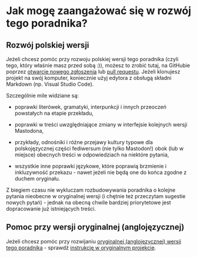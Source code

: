 # Jak mogę zaangażować się w rozwój tego poradnika?

## Rozwój polskiej wersji

Jeżeli chcesz pomóc przy rozwoju polskiej wersji tego poradnika (czyli tego, który właśnie masz przed sobą :)), możesz to zrobić tutaj, na GitHubie poprzez [otwarcie nowego zgłoszenia](https://github.com/lwojcik/Mastodon-Poradnik/issues) lub [pull requestu](https://github.com/lwojcik/Mastodon-Poradnik/pulls). Jeżeli klonujesz projekt na swój komputer, koniecznie użyj edytora z obsługą składni Markdown (np. Visual Studio Code).

Szczególnie mile widziane są:

- poprawki literówek, gramatyki, interpunkcji i innych przeoczeń powstałych na etapie przekładu,

- poprawki w treści uwzględniające zmiany w interfejsie kolejnych wersji Mastodona,

- przykłady, odnośniki i różne przejawy kultury typowe dla polskojęzycznej części fediwersum (nie tylko Mastodon!) obok (lub w miejsce) obecnych treści w odpowiedziach na niektóre pytania,

- wszystkie inne poprawki językowe, które poprawią brzmienie i inkluzywność przekazu - nawet jeżeli nie będą one do końca zgodne z duchem oryginału.

Z biegiem czasu nie wykluczam rozbudowywania poradnika o kolejne pytania nieobecne w oryginalnej wersji (i chętnie też przeczytam sugestie nowych pytań) - jednak na obecną chwile bardziej priorytetowe jest dopracowanie już istniejących treści.

## Pomoc przy wersji oryginalnej (anglojęzycznej)

Jeżeli chcesz pomóc przy rozwijaniu [oryginalnej (anglojęzycznej) wersji tego poradnika](https://github.com/joyeusenoelle/GuideToMastodon) - sprawdź [instrukcję w oryginalnym projekcie](https://github.com/joyeusenoelle/GuideToMastodon/blob/main/contributing.md).
